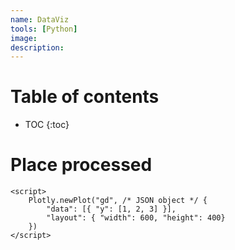 ```yaml
---
name: DataViz
tools: [Python]
image:
description:
---
```


# Table of contents

* TOC
{:toc}

# Place processed

<head>
    <script src="https://cdn.plot.ly/plotly-2.16.3.min.js"></script>
</head>
<body>
    <div id="gd"></div>

    <script>
        Plotly.newPlot("gd", /* JSON object */ {
            "data": [{ "y": [1, 2, 3] }],
            "layout": { "width": 600, "height": 400}
        })
    </script>
</body>